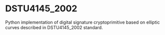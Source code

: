 # DSTU4145_2002
Python implementation of digital signature cryptoprimitive based on elliptic curves described in DSTU4145_2002 standard.
